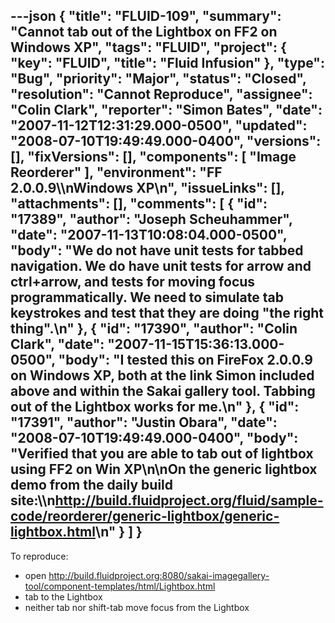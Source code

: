 ---json
{
  "title": "FLUID-109",
  "summary": "Cannot tab out of the Lightbox on FF2 on Windows XP",
  "tags": "FLUID",
  "project": {
    "key": "FLUID",
    "title": "Fluid Infusion"
  },
  "type": "Bug",
  "priority": "Major",
  "status": "Closed",
  "resolution": "Cannot Reproduce",
  "assignee": "Colin Clark",
  "reporter": "Simon Bates",
  "date": "2007-11-12T12:31:29.000-0500",
  "updated": "2008-07-10T19:49:49.000-0400",
  "versions": [],
  "fixVersions": [],
  "components": [
    "Image Reorderer"
  ],
  "environment": "FF 2.0.0.9\\\nWindows XP\n",
  "issueLinks": [],
  "attachments": [],
  "comments": [
    {
      "id": "17389",
      "author": "Joseph Scheuhammer",
      "date": "2007-11-13T10:08:04.000-0500",
      "body": "We do not have unit tests for tabbed navigation.  We do have unit tests for arrow and ctrl+arrow, and tests for moving focus programmatically.  We need to simulate tab keystrokes and test that they are doing \"the right thing\".\n"
    },
    {
      "id": "17390",
      "author": "Colin Clark",
      "date": "2007-11-15T15:36:13.000-0500",
      "body": "I tested this on FireFox 2.0.0.9 on Windows XP, both at the link Simon included above and within the Sakai gallery tool. Tabbing out of the Lightbox works for me.\n"
    },
    {
      "id": "17391",
      "author": "Justin Obara",
      "date": "2008-07-10T19:49:49.000-0400",
      "body": "Verified that you are able to tab out of lightbox using FF2 on Win XP\n\nOn the generic lightbox demo from the daily build site:\\\n<http://build.fluidproject.org/fluid/sample-code/reorderer/generic-lightbox/generic-lightbox.html>\n"
    }
  ]
}
---
To reproduce:

* open <http://build.fluidproject.org:8080/sakai-imagegallery-tool/component-templates/html/Lightbox.html>
* tab to the Lightbox
* neither tab nor shift-tab move focus from the Lightbox

        